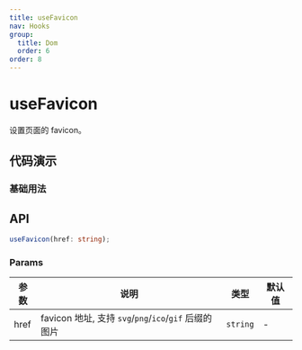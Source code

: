 ```yaml
---
title: useFavicon
nav: Hooks
group:
  title: Dom
  order: 6
order: 8
---
```


# useFavicon

设置页面的 favicon。

## 代码演示

### 基础用法

<code src="./demo/demo1.tsx"></code>

## API

```typescript
useFavicon(href: string);
```

### Params

| 参数 | 说明                                                  | 类型     | 默认值 |
| ---- | ----------------------------------------------------- | -------- | ------ |
| href | favicon 地址, 支持 `svg`/`png`/`ico`/`gif` 后缀的图片 | `string` | -      |
